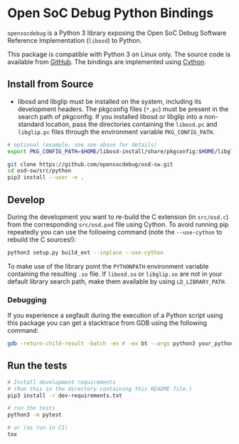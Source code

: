 # Open SoC Debug Python Bindings

`opensocdebug` is a Python 3 library exposing the Open SoC Debug Software Reference Implementation (`libosd`) to Python.

This package is compatible with Python 3 on Linux only.
The source code is available from [GitHub](https://github.com/opensocdebug/osd-sw/tree/master/src/python).
The bindings are implemented using [Cython](https://cython.org/).

## Install from Source

- libosd and libglip must be installed on the system, including its development headers.
  The pkgconfig files (`*.pc`) must be present in the search path of pkgconfig.
  If you installed libosd or libglip into a non-standard location, pass the directories containing the `libosd.pc` and `libglip.pc` files through the environment variable `PKG_CONFIG_PATH`.

```sh
# optional (example, see see above for details)
export PKG_CONFIG_PATH=$HOME/libosd-install/share/pkgconfig:$HOME/libglip-install/lib/pkgconfig:$PKG_CONFIG_PATH

git clone https://github.com/opensocdebug/osd-sw.git
cd osd-sw/src/python
pip3 install --user -e .
```

## Develop

During the development you want to re-build the C extension (in `src/osd.c`) from the corresponding `src/osd.pxd` file using Cython.
To avoid running pip repeatedly you can use the following command (note the `--use-cython` to rebuild the C sources!):

```sh
python3 setup.py build_ext --inplace --use-cython
```

To make use of the library point the `PYTHONPATH` environment variable containing the resulting `.so` file.
If `libosd.so` or `libglip.so` are not in your default library search path, make them available by using `LD_LIBRARY_PATH`.

### Debugging
If you experience a segfault during the execution of a Python script using this package you can get a stacktrace from GDB using the following command:

```sh
gdb -return-child-result -batch -ex r -ex bt --args python3 your_python_code.py
```

## Run the tests

```sh
# Install development requirements
# (Run this in the directory containing this README file.)
pip3 install -r dev-requirements.txt

# run the tests
python3 -m pytest

# or (as run in CI)
tox
```

